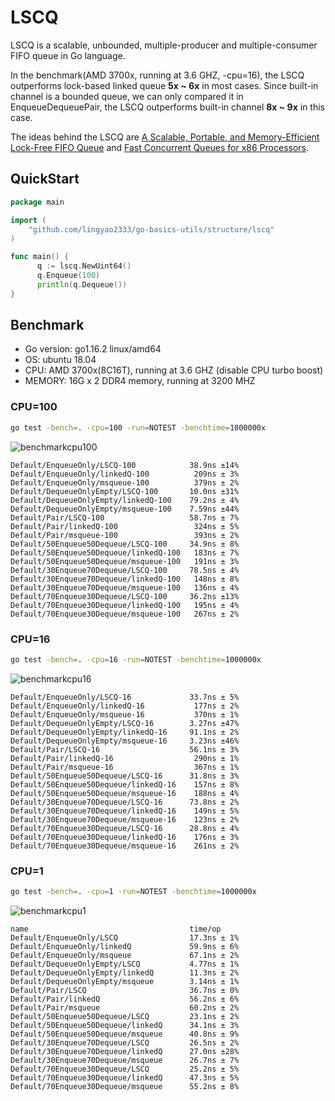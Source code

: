 # LSCQ

LSCQ is a scalable, unbounded, multiple-producer and multiple-consumer FIFO queue in Go language. 

In the benchmark(AMD 3700x, running at 3.6 GHZ, -cpu=16), the LSCQ outperforms lock-based linked queue **5x ~ 6x** in most cases. Since built-in channel is a bounded queue, we can only compared it in EnqueueDequeuePair,  the LSCQ outperforms built-in channel **8x ~ 9x** in this case.

The ideas behind the LSCQ are [A Scalable, Portable, and Memory-Efficient Lock-Free FIFO Queue](https://arxiv.org/abs/1908.04511) and [Fast Concurrent Queues for x86 Processors](https://www.cs.tau.ac.il/~mad/publications/ppopp2013-x86queues.pdf).



## QuickStart

```go
package main

import (
	"github.com/lingyao2333/go-basics-utils/structure/lscq"
)

func main() {
	  q := lscq.NewUint64()
	  q.Enqueue(100)
	  println(q.Dequeue())
}
```



## Benchmark

- Go version: go1.16.2 linux/amd64 
- OS: ubuntu 18.04
- CPU: AMD 3700x(8C16T), running at 3.6 GHZ (disable CPU turbo boost)
- MEMORY: 16G x 2 DDR4 memory, running at 3200 MHZ



### CPU=100

```bash
go test -bench=. -cpu=100 -run=NOTEST -benchtime=1000000x
```

![benchmarkcpu100](https://raw.githubusercontent.com/zhangyunhao116/public-data/master/lscq-benchmark-cpu100.png)

```
Default/EnqueueOnly/LSCQ-100            38.9ns ±14%
Default/EnqueueOnly/linkedQ-100          209ns ± 3%
Default/EnqueueOnly/msqueue-100          379ns ± 2%
Default/DequeueOnlyEmpty/LSCQ-100       10.0ns ±31%
Default/DequeueOnlyEmpty/linkedQ-100    79.2ns ± 4%
Default/DequeueOnlyEmpty/msqueue-100    7.59ns ±44%
Default/Pair/LSCQ-100                   58.7ns ± 7%
Default/Pair/linkedQ-100                 324ns ± 5%
Default/Pair/msqueue-100                 393ns ± 2%
Default/50Enqueue50Dequeue/LSCQ-100     34.9ns ± 8%
Default/50Enqueue50Dequeue/linkedQ-100   183ns ± 7%
Default/50Enqueue50Dequeue/msqueue-100   191ns ± 3%
Default/30Enqueue70Dequeue/LSCQ-100     78.5ns ± 4%
Default/30Enqueue70Dequeue/linkedQ-100   148ns ± 8%
Default/30Enqueue70Dequeue/msqueue-100   136ns ± 4%
Default/70Enqueue30Dequeue/LSCQ-100     36.2ns ±13%
Default/70Enqueue30Dequeue/linkedQ-100   195ns ± 4%
Default/70Enqueue30Dequeue/msqueue-100   267ns ± 2%
```



### CPU=16

```bash
go test -bench=. -cpu=16 -run=NOTEST -benchtime=1000000x
```

![benchmarkcpu16](https://raw.githubusercontent.com/zhangyunhao116/public-data/master/lscq-benchmark-cpu16.png)

```
Default/EnqueueOnly/LSCQ-16             33.7ns ± 5%
Default/EnqueueOnly/linkedQ-16           177ns ± 2%
Default/EnqueueOnly/msqueue-16           370ns ± 1%
Default/DequeueOnlyEmpty/LSCQ-16        3.27ns ±47%
Default/DequeueOnlyEmpty/linkedQ-16     91.1ns ± 2%
Default/DequeueOnlyEmpty/msqueue-16     3.23ns ±46%
Default/Pair/LSCQ-16                    56.1ns ± 3%
Default/Pair/linkedQ-16                  290ns ± 1%
Default/Pair/msqueue-16                  367ns ± 1%
Default/50Enqueue50Dequeue/LSCQ-16      31.8ns ± 3%
Default/50Enqueue50Dequeue/linkedQ-16    157ns ± 8%
Default/50Enqueue50Dequeue/msqueue-16    188ns ± 4%
Default/30Enqueue70Dequeue/LSCQ-16      73.8ns ± 2%
Default/30Enqueue70Dequeue/linkedQ-16    149ns ± 5%
Default/30Enqueue70Dequeue/msqueue-16    123ns ± 2%
Default/70Enqueue30Dequeue/LSCQ-16      28.8ns ± 4%
Default/70Enqueue30Dequeue/linkedQ-16    176ns ± 3%
Default/70Enqueue30Dequeue/msqueue-16    261ns ± 2%
```



### CPU=1

```bash
go test -bench=. -cpu=1 -run=NOTEST -benchtime=1000000x
```

![benchmarkcpu1](https://raw.githubusercontent.com/zhangyunhao116/public-data/master/lscq-benchmark-cpu1.png)

```
name                                    time/op
Default/EnqueueOnly/LSCQ                17.3ns ± 1%
Default/EnqueueOnly/linkedQ             59.9ns ± 6%
Default/EnqueueOnly/msqueue             67.1ns ± 2%
Default/DequeueOnlyEmpty/LSCQ           4.77ns ± 1%
Default/DequeueOnlyEmpty/linkedQ        11.3ns ± 2%
Default/DequeueOnlyEmpty/msqueue        3.14ns ± 1%
Default/Pair/LSCQ                       36.7ns ± 0%
Default/Pair/linkedQ                    56.2ns ± 6%
Default/Pair/msqueue                    60.2ns ± 2%
Default/50Enqueue50Dequeue/LSCQ         23.1ns ± 2%
Default/50Enqueue50Dequeue/linkedQ      34.1ns ± 3%
Default/50Enqueue50Dequeue/msqueue      40.8ns ± 9%
Default/30Enqueue70Dequeue/LSCQ         26.5ns ± 2%
Default/30Enqueue70Dequeue/linkedQ      27.0ns ±28%
Default/30Enqueue70Dequeue/msqueue      26.7ns ± 7%
Default/70Enqueue30Dequeue/LSCQ         25.2ns ± 5%
Default/70Enqueue30Dequeue/linkedQ      47.3ns ± 5%
Default/70Enqueue30Dequeue/msqueue      55.2ns ± 8%
```

